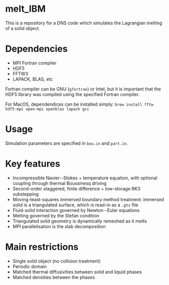 # melt_IBM
This is a repository for a DNS code which simulates the Lagrangian melting of a solid object.

# Dependencies
- MPI Fortran compiler
- HDF5
- FFTW3
- LAPACK, BLAS, etc

Fortran compiler can be GNU (`gfortran`) or Intel, but it is important that the HDF5 library was compiled using the specified Fortran compiler.

For MacOS, dependendices can be installed simply:
`brew install fftw hdf5-mpi open-mpi openblas lapack gcc`

# Usage
Simulation parameters are specified in `bou.in` and `part.in`.

# Key features
- Incompressible Navier--Stokes + temperature equation, with optional coupling through thermal Boussinesq driving
- Second-order staggered, finite difference + low-storage RK3 substepping
- Moving-least-squares immersed boundary method treatment: immersed solid is a triangulated surface, which is read-in as a `.gts` file
- Fluid-solid interaction governed by Newton--Euler equations
- Melting governed by the Stefan condition
- Triangulated solid geometry is dynamically remeshed as it melts
- MPI parallelisation is the slab decomposition

# Main restrictions
- Single solid object (no collision treatment)
- Periodic domain
- Matched thermal diffusivities between solid and liquid phases
- Matched densities between the phases